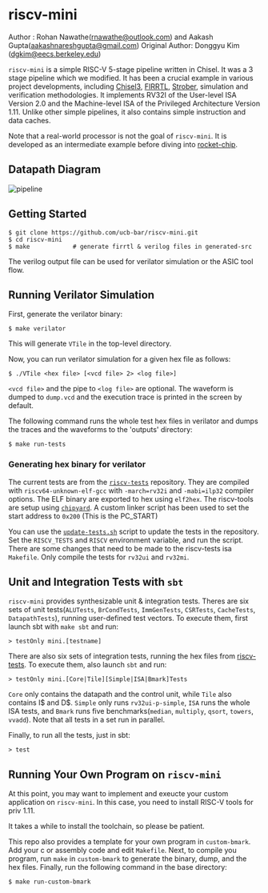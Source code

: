 # riscv-mini

Author : Rohan Nawathe(rnawathe@outlook.com) and Aakash Gupta(aakashnareshgupta@gmail.com)
Original Author: Donggyu Kim (dgkim@eecs.berkeley.edu)

`riscv-mini` is a simple RISC-V 5-stage pipeline written in Chisel. It was a 3 stage pipeline which we modified.
It has been a crucial example in various project developments,
including [Chisel3](https://github.com/ucb-bar/chisel3.git), [FIRRTL](https://github.com/ucb-bar/firrtl.git),
[Strober](https://bar.eecs.berkeley.edu/projects/strober.html), simulation and verification methodologies.
It implements RV32I of the User-level ISA Version 2.0 and the Machine-level ISA of the Privileged Architecture Version 1.11.
Unlike other simple pipelines, it also contains simple instruction and data caches.

Note that a real-world processor is not the goal of `riscv-mini`.
It is developed as an intermediate example before diving into [rocket-chip](https://github.com/freechipsproject/rocket-chip). 

## Datapath Diagram
![pipeline](diagram.png)

## Getting Started

    $ git clone https://github.com/ucb-bar/riscv-mini.git
    $ cd riscv-mini
    $ make            # generate firrtl & verilog files in generated-src
    
The verilog output file can be used for verilator simulation or the ASIC tool flow.
    
## Running Verilator Simulation

First, generate the verilator binary:

    $ make verilator
    
This will generate `VTile` in the top-level directory.

Now, you can run verilator simulation for a given hex file as follows:

    $ ./VTile <hex file> [<vcd file> 2> <log file>]
    
`<vcd file>` and the pipe to `<log file>` are optional. The waveform is dumped to `dump.vcd` and the execution trace is printed in the screen by default.

The following command runs the whole test hex files in verilator and dumps the traces and the waveforms to the 'outputs' directory:

    $ make run-tests

### Generating hex binary for verilator
The current tests are from the [`riscv-tests`](https://github.com/riscv-software-src/riscv-tests) repository. They are compiled with `riscv64-unknown-elf-gcc` with `-march=rv32i` and `-mabi=ilp32` compiler options. The ELF binary are exported to hex using `elf2hex`.
The riscv-tools are setup using [`chipyard`](https://github.com/ucb-bar/chipyard).
A custom linker script has been used to set the start address to `0x200` (This is the PC_START)

You can use the [`update-tests.sh`](./update-tests.sh) script to update the tests in the repository. Set the `RISCV_TESTS` and `RISCV` environment variable, and run the script. There are some changes that need to be made to the riscv-tests isa `Makefile`. Only compile the tests for `rv32ui` and `rv32mi`.

## Unit and Integration Tests with `sbt`

`riscv-mini` provides synthesizable unit & integration tests.
Theres are six sets of unit tests(`ALUTests`, `BrCondTests`, `ImmGenTests`, `CSRTests`, `CacheTests`, `DatapathTests`),
running user-defined test vectors.
To execute them, first launch sbt with `make sbt` and run:

    > testOnly mini.[testname]
  
There are also six sets of integration tests, running the hex files from [riscv-tests](https://github.com/riscv/riscv-tests).
To execute them, also launch `sbt` and run:

    > testOnly mini.[Core|Tile][Simple|ISA|Bmark]Tests
    
`Core` only contains the datapath and the control unit, while `Tile` also contains I$ and D$. `Simple` only runs `rv32ui-p-simple`,
`ISA` runs the whole ISA tests, and `Bmark` runs five benchmarks(`median`, `multiply`, `qsort`, `towers`, `vvadd`). 
Note that all tests in a set run in parallel.

Finally, to run all the tests, just in sbt:

    > test
    
## Running Your Own Program on `riscv-mini`

<!-- TODO : Update this and the script -->
At this point, you may want to implement and exeucte your custom application on `riscv-mini`. In this case, you need to install RISC-V tools for priv 1.11. 
<!-- This repo provides a script to install the correct version of tools. Run the script as follows:

    $ export RISCV=<path to riscv tools for priv 1.11>
    $ ./build-riscv-tools -->
    
It takes a while to install the toolchain, so please be patient.

This repo also provides a template for your own program in `custom-bmark`. Add your c or assembly code and edit `Makefile`. Next, to compile you program, run `make` in `custom-bmark` to generate the binary, dump, and the hex files. Finally, run the following command in the base directory:

    $ make run-custom-bmark
